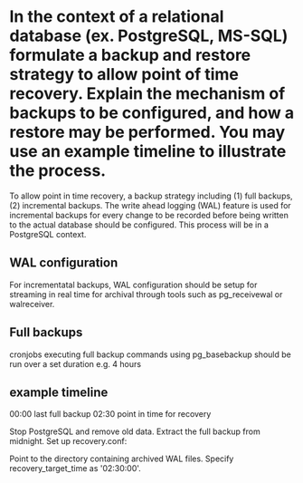 # In the context of a relational database (ex. PostgreSQL, MS-SQL) formulate a backup and restore strategy to allow point of time recovery. Explain the mechanism of backups to be configured, and how a restore may be performed. You may use an example timeline to illustrate the process.

To allow point in time recovery, a backup strategy including (1) full backups, (2) incremental backups.
The write ahead logging (WAL) feature is used for incremental backups for every change to be recorded before being written to the actual database should be configured.
This process will be in a PostgreSQL context.

## WAL configuration
For incrementatal backups, WAL configuration should be setup for streaming in real time for archival through tools such as pg_receivewal or walreceiver. 

## Full backups
cronjobs executing full backup commands using pg_basebackup should be run over a set duration e.g. 4 hours

## example timeline
00:00 last full backup
02:30 point in time for recovery

Stop PostgreSQL and remove old data.
Extract the full backup from midnight.
Set up recovery.conf:

Point to the directory containing archived WAL files.
Specify recovery_target_time as '02:30:00'.
